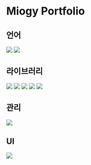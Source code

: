 # Miogy Portfolio

## 언어
<img src="https://img.shields.io/badge/JavaScript-F7DF1E?style=flat-square&logo=JavaScript&logoColor=333333"/> <img src="https://img.shields.io/badge/React-61DAFB?style=flat-square&logo=React&logoColor=222222"/> 

## 라이브러리
<img src="https://img.shields.io/badge/Create React App-09D3AC?style=flat-square&logo=Create React App&logoColor=gray"/> <img src="https://img.shields.io/badge/Sass-CC6699?style=flat-square&logo=Sass&logoColor=D32D27"/> <img src="https://img.shields.io/badge/styled-components-CC6699?style=flat-square&logo=styled-components&logoColor=pink"/> <img src="https://img.shields.io/badge/React Router-CA4245?style=flat-square&logo=React Router&logoColor=white"/> <img src="https://img.shields.io/badge/Bootstrap-7952B3?style=flat-square&logo=Bootstrap&logoColor=09D3AC"/>

## 관리

<img src="https://img.shields.io/badge/GitHub-181717?style=flat-square&logo=GitHub&logoColor=white"/> 

## UI

<img src="https://img.shields.io/badge/Figma-F24E1E?style=flat-square&logo=Figma&logoColor=white"/>
